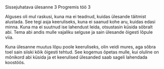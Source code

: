 Sissejuhatava ülesanne 3
Progremis töö 3

Alguses oli mul raskusi, kuna ma ei teadnud, kuidas ülesande täitmist alustada. See tegi asja keeruliseks, kuna ei saanud kohe aru, kuidas edasi minna. Kuna ma ei suutnud ise lahendust leida, otsustasin küsida sõbralt abi. Tema abi andis mulle vajaliku selguse ja sain ülesande õigesti lõpule viia.

Kuna ülesanne muutus lõpu poole keeruliseks, olin veidi mures, aga sõbra toel sain siiski kõik õigesti tehtud. See kogemus õpetas mulle, kui oluline on mõnikord abi küsida ja et keerulised ülesanded saab sageli lahendada koostöös.

